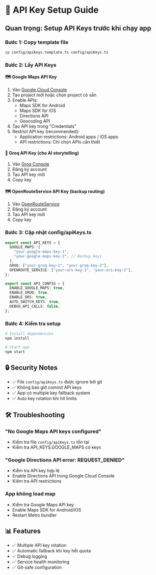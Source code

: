 # 🔑 API Key Setup Guide

## Quan trọng: Setup API Keys trước khi chạy app

### Bước 1: Copy template file

```bash
cp config/apiKeys.template.ts config/apiKeys.ts
```

### Bước 2: Lấy API Keys

#### 🗺️ Google Maps API Key

1. Vào [Google Cloud Console](https://console.cloud.google.com/)
2. Tạo project mới hoặc chọn project có sẵn
3. Enable APIs:
   - Maps SDK for Android
   - Maps SDK for iOS
   - Directions API
   - Geocoding API
4. Tạo API key trong "Credentials"
5. Restrict API key (recommended):
   - Application restrictions: Android apps / iOS apps
   - API restrictions: Chỉ chọn APIs cần thiết

#### 🤖 Groq API Key (cho AI storytelling)

1. Vào [Groq Console](https://console.groq.com/)
2. Đăng ký account
3. Tạo API key mới
4. Copy key

#### 🗺️ OpenRouteService API Key (backup routing)

1. Vào [OpenRouteService](https://openrouteservice.org/)
2. Đăng ký account
3. Tạo API key mới
4. Copy key

### Bước 3: Cập nhật config/apiKeys.ts

```typescript
export const API_KEYS = {
  GOOGLE_MAPS: [
    "your-google-maps-key-1",
    "your-google-maps-key-2", // Backup keys
  ],
  GROQ: ["your-groq-key-1", "your-groq-key-2"],
  OPENROUTE_SERVICE: ["your-ors-key-1", "your-ors-key-2"],
};

export const API_CONFIG = {
  ENABLE_GOOGLE_MAPS: true,
  ENABLE_GROQ: true,
  ENABLE_ORS: true,
  AUTO_SWITCH_KEYS: true,
  DEBUG_API_CALLS: false,
};
```

### Bước 4: Kiểm tra setup

```bash
# Install dependencies
npm install

# Start app
npm start
```

## 🔒 Security Notes

- ✅ File `config/apiKeys.ts` được ignore bởi git
- ✅ Không bao giờ commit API keys
- ✅ App có multiple key fallback system
- ✅ Auto key rotation khi hit limits

## 🛠️ Troubleshooting

### "No Google Maps API keys configured"

- Kiểm tra file `config/apiKeys.ts` tồn tại
- Kiểm tra API_KEYS.GOOGLE_MAPS có keys

### "Google Directions API error: REQUEST_DENIED"

- Kiểm tra API key hợp lệ
- Enable Directions API trong Google Cloud Console
- Kiểm tra API restrictions

### App không load map

- Kiểm tra Google Maps API key
- Enable Maps SDK for Android/iOS
- Restart Metro bundler

## 📊 Features

- ✅ Multiple API key rotation
- ✅ Automatic fallback khi key hết quota
- ✅ Debug logging
- ✅ Service health monitoring
- ✅ Git-safe configuration
